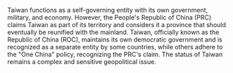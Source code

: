 Taiwan functions as a self-governing entity with its own government, military, and economy. However, the People's Republic of China (PRC) claims Taiwan as part of its territory and considers it a province that should eventually be reunified with the mainland. Taiwan, officially known as the Republic of China (ROC), maintains its own democratic government and is recognized as a separate entity by some countries, while others adhere to the "One China" policy, recognizing the PRC's claim. The status of Taiwan remains a complex and sensitive geopolitical issue.
